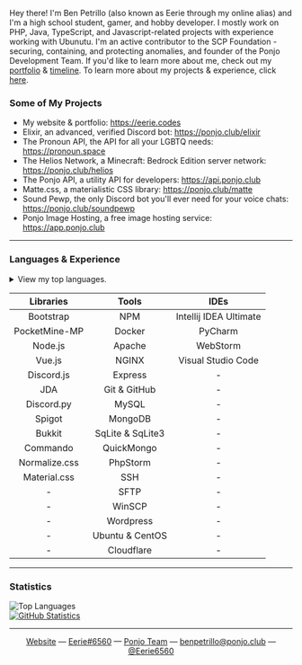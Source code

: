 Hey there! I'm Ben Petrillo (also known as Eerie through my online alias) and I'm a high school student, gamer, and hobby developer. I mostly work on PHP, Java, TypeScript, and Javascript-related projects with experience working with Ubunutu. I'm an active contributor to the SCP Foundation - securing, containing, and protecting anomalies, and founder of the Ponjo Development Team. If you'd like to learn more about me, check out my [portfolio](https://eerie.codes) & [timeline](https://eerie.codes/timeline). To learn more about my projects & experience, click [here](https://ponjo.club).

### Some of My Projects

- My website & portfolio: https://eerie.codes
- Elixir, an advanced, verified Discord bot: https://ponjo.club/elixir
- The Pronoun API, the API for all your LGBTQ needs: https://pronoun.space
- The Helios Network, a Minecraft: Bedrock Edition server network: https://ponjo.club/helios
- The Ponjo API, a utility API for developers: https://api.ponjo.club
- Matte.css, a materialistic CSS library: https://ponjo.club/matte
- Sound Pewp, the only Discord bot you'll ever need for your voice chats: https://ponjo.club/soundpewp
- Ponjo Image Hosting, a free image hosting service: https://app.ponjo.club
---

### Languages & Experience

<details>
<summary>View my top languages.</summary>
  <br> 
  <ul>
    <li>Java</li>
    <li>HTML</li>
    <li>PHP</li>
    <li>JavaScript</li>
    <li>Python</li>
    <li>C#</li>
    <li>TypeScript</li>
    <li>CSS</li>
    <li>Markdown</li>
</details>  
  
| Libraries | Tools | IDEs |
| :----: | :----: | :----: |
| Bootstrap | NPM | Intellij IDEA Ultimate |
| PocketMine-MP | Docker | PyCharm |
| Node.js | Apache | WebStorm |
| Vue.js | NGINX | Visual Studio Code |
| Discord.js | Express | - |
| JDA | Git & GitHub | - |
| Discord.py | MySQL | - |
| Spigot | MongoDB | - |
| Bukkit | SqLite & SqLite3 | - |
| Commando | QuickMongo | - |
| Normalize.css | PhpStorm | - |
| Material.css | SSH | - |
| - | SFTP | - |
| - | WinSCP |   - |
| - | Wordpress | - |
| - | Ubuntu & CentOS | - |
| - | Cloudflare | - |  
  
---
  
### Statistics
  

![Top Languages](https://github-readme-stats.vercel.app/api/top-langs/?username=Eerie6560&langs_count=10&layout=compact)  
[![GitHub Statistics](https://github-readme-stats.vercel.app/api?username=Eerie6560&show_icons=true&hide=prs,issues)](https://eerie.codes)
  
---
  
<div align="center">
  <a href="https://eerie.codes">Website</a> —
  <a href="https://discordapp.com/users/460177285954142208">Eerie#6560</a> —
  <a href="https://ponjo.club">Ponjo Team</a> —
  <a href="mailto:benpetrilloe@ponjo.club">benpetrillo@ponjo.club</a> —
  <a href="https://twitter.com/Eerie6560">@Eerie6560</a>
</div>

